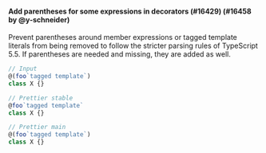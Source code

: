 #### Add parentheses for some expressions in decorators (#16429) (#16458 by @y-schneider)

Prevent parentheses around member expressions or tagged template literals from being removed to follow the stricter parsing rules of TypeScript 5.5.
If parentheses are needed and missing, they are added as well.

<!-- prettier-ignore -->
```ts
// Input
@(foo`tagged template`)
class X {}

// Prettier stable
@foo`tagged template`
class X {}

// Prettier main
@(foo`tagged template`)
class X {}
```
